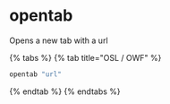 # opentab

Opens a new tab with a url

{% tabs %}
{% tab title="OSL / OWF" %}
```javascript
opentab "url"
```
{% endtab %}
{% endtabs %}
